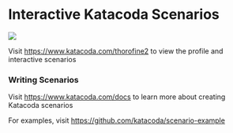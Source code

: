# Interactive Katacoda Scenarios

[![](http://shields.katacoda.com/katacoda/thorofine2/count.svg)](https://www.katacoda.com/thorofine2 "Get your profile on Katacoda.com")

Visit https://www.katacoda.com/thorofine2 to view the profile and interactive scenarios

### Writing Scenarios
Visit https://www.katacoda.com/docs to learn more about creating Katacoda scenarios

For examples, visit https://github.com/katacoda/scenario-example
